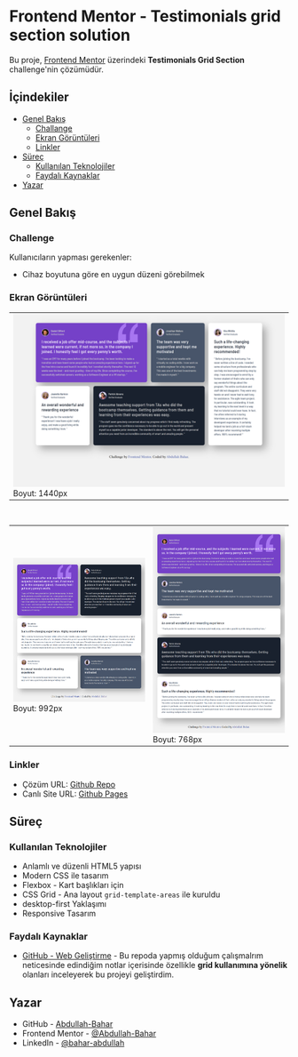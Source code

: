 # Frontend Mentor - Testimonials grid section solution

Bu proje, [Frontend Mentor](https://www.frontendmentor.io/challenges/testimonials-grid-section-Nnw6J7Un7) üzerindeki **Testimonials Grid Section** challenge'nin çözümüdür. 

## İçindekiler

- [Genel Bakış](#overview)
  - [Challange](#challenge)
  - [Ekran Görüntüleri](#ekran-görüntüleri)
  - [Linkler](#linkler)
- [Süreç](#süreç)
  - [Kullanılan Teknolojiler](#kullanılan-teknolojiler)
  - [Faydalı Kaynaklar](#faydalı-kaynaklar)
- [Yazar](#yazar)

## Genel Bakış

### Challenge

Kullanıcıların yapması gerekenler:

- Cihaz boyutuna göre en uygun düzeni görebilmek

### Ekran Görüntüleri

<table>
  <tr>
    <td>
      <img src="./screenshots/preview-1440px.png" width="600px"><br>
      Boyut: 1440px
    </td>
  </tr>
</table>

<br>

<table>
  <tr>
    <td>
      <img src="./screenshots/preview-992px.png" width="300px"><br>
      Boyut: 992px
    </td>
    <td>
      <img src="./screenshots/preview-768px.png" width="300px"><br>
      Boyut: 768px
    </td>
  </tr>
</table>

### Linkler

- Çözüm URL: [Github Repo](https://github.com/Abdullah-Bahar/Testimonials-Grid-Section)
- Canlı Site URL: [Github Pages](https://abdullah-bahar.github.io/Testimonials-Grid-Section/)

## Süreç

### Kullanılan Teknolojiler

- Anlamlı ve düzenli HTML5 yapısı
- Modern CSS ile tasarım 
- Flexbox - Kart başlıkları için
- CSS Grid - Ana layout `grid-template-areas` ile kuruldu
- desktop-first Yaklaşımı
- Responsive Tasarım 

### Faydalı Kaynaklar

- [GitHub - Web Geliştirme](https://github.com/Abdullah-Bahar/Web-Gelistirme) - Bu repoda yapmış olduğum çalışmalrım neticesinde edindiğim notlar içerisinde özellikle **grid kullanımına yönelik** olanları inceleyerek bu projeyi geliştirdim.

## Yazar

- GitHub - [Abdullah-Bahar](https://github.com/Abdullah-Bahar)
- Frontend Mentor - [@Abdullah-Bahar](https://www.frontendmentor.io/profile/Abdullah-Bahar)
- LinkedIn - [@bahar-abdullah](https://www.linkedin.com/in/bahar-abdullah/)
